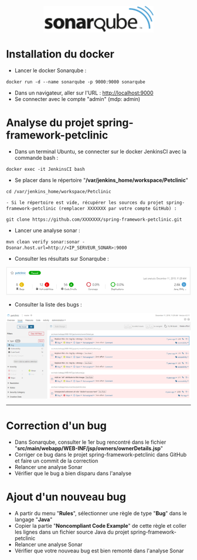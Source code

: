 <center><img src="images/sonarqube.png" alt="Sonarqube" width="300"/></center>


# Installation du docker
- Lancer le docker Sonarqube :   
```
docker run -d --name sonarqube -p 9000:9000 sonarqube
```
- Dans un navigateur, aller sur l'URL : [http://localhost:9000](http://localhost:9000)
- Se connecter avec le compte "admin" (mdp: admin)

# Analyse du projet spring-framework-petclinic

- Dans un terminal Ubuntu, se connecter sur le docker JenkinsCI avec la commande bash :  
```
docker exec -it JenkinsCI bash
``` 
- Se placer dans le répertoire "**/var/jenkins_home/workspace/Petclinic**"
```
cd /var/jenkins_home/workspace/Petclinic
```
	- Si le répertoire est vide, récupérer les sources du projet spring-framework-petclinic (remplacer XXXXXXX par votre compte GitHub) :  
```
git clone https://github.com/XXXXXXX/spring-framework-petclinic.git
```
- Lancer une analyse sonar :   
```
mvn clean verify sonar:sonar -Dsonar.host.url=http://<IP_SERVEUR_SONAR>:9000
```

- Consulter les résultats sur Sonarqube :

<img src="images/sonar1.png" alt="Sonarqube" width="1042"/>

- Consulter la liste des bugs :

<img src="images/sonar2.png" alt="Sonarqube" width="1042"/>

----------
# Correction d'un bug

- Dans Sonarqube, consulter le 1er bug rencontré dans le fichier "**src/main/webapp/WEB-INF/jsp/owners/ownerDetails.jsp**"
- Corriger ce bug dans le projet spring-framework-petclinic dans GitHub et faire un commit de la correction
- Relancer une analyse Sonar
- Vérifier que le bug a bien disparu dans l'analyse

# Ajout d'un nouveau bug
- A partir du menu "**Rules**", sélectionner une règle de type "**Bug**" dans le langage "**Java**"
- Copier la partie "**Noncompliant Code Example**" de cette règle et coller les lignes dans un fichier source Java du projet spring-framework-petclinic
- Relancer une analyse Sonar
- Vérifier que votre nouveau bug est bien remonté dans l'analyse Sonar